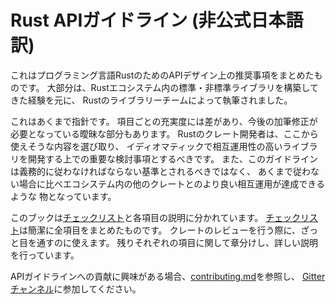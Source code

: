 # Rust APIガイドライン (非公式日本語訳)

これはプログラミング言語RustのためのAPIデザイン上の推奨事項をまとめたものです。
大部分は、Rustエコシステム内の標準・非標準ライブラリを構築してきた経験を元に、
Rustのライブラリーチームによって執筆されました。

これはあくまで指針です。
項目ごとの充実度には差があり、今後の加筆修正が必要となっている曖昧な部分もあります。
Rustのクレート開発者は、ここから使えそうな内容を選び取り、
イディオマティックで相互運用性の高いライブラリを開発する上での重要な検討事項とするべきです。
また、このガイドラインは義務的に従わなければならない基準とされるべきではなく、
あくまで従わない場合に比べエコシステム内の他のクレートとのより良い相互運用が達成できるような
物となっています。

このブックは[チェックリスト]と各項目の説明に分かれています。
[チェックリスト]は簡潔に全項目をまとめたものです。
クレートのレビューを行う際に、ざっと目を通すのに使えます。
残りそれぞれの項目に関して章分けし、詳しい説明を行っています。

APIガイドラインへの貢献に興味がある場合、[contributing.md]を参照し、
[Gitterチャンネル]に参加してください。

[チェックリスト]: checklist.html
[contributing.md]: https://github.com/rust-lang/api-guidelines/blob/master/CONTRIBUTING.md
[Gitterチャンネル]: https://gitter.im/rust-impl-period/WG-libs-guidelines
